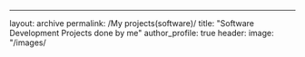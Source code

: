 ---
layout: archive
permalink: /My projects(software)/
title: "Software Development Projects done by me"
author_profile: true
header:
  image: "/images/
